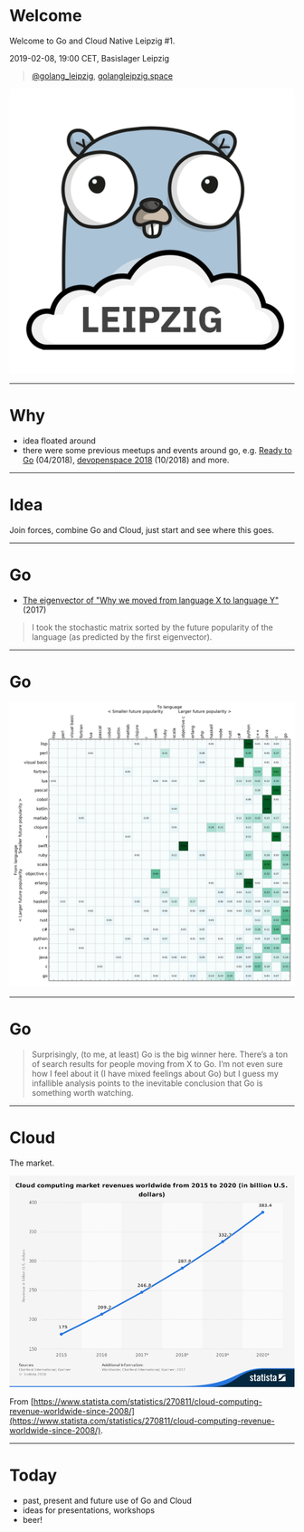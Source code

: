 # Welcome

Welcome to Go and Cloud Native Leipzig #1.

2019-02-08, 19:00 CET, Basislager Leipzig

> [@golang_leipzig](https://twitter.com/golang_leipzig), [golangleipzig.space](https://golangleipzig.space)

![Depiction of a Cloud Gopher](static/logo.svg)

----

# Why

* idea floated around
* there were some previous meetups and events around go,
e.g. [Ready to
Go](https://www.meetup.com/de-DE/Softwerkskammer-Leipzig/events/245523279/)
(04/2018), [devopenspace 2018](https://devopenspace.de/) (10/2018) and more.

----

# Idea

Join forces, combine Go and Cloud, just start and see where this goes.

----

# Go

* [The eigenvector of "Why we moved from language X to language Y"](https://erikbern.com/2017/03/15/the-eigenvector-of-why-we-moved-from-language-x-to-language-y.html) (2017)

> I took the stochastic matrix sorted by the future popularity of the language (as predicted by the first eigenvector).

----

# Go

![From language to language matrix](static/prog_lang_matrix_eig.png)

----

# Go

> Surprisingly, (to me, at least) Go is the big winner here. There’s a ton of
> search results for people moving from X to Go. I’m not even sure how I feel
> about it (I have mixed feelings about Go) but I guess my infallible analysis
> points to the inevitable conclusion that Go is something worth watching.

----

# Cloud

The market.

![](static/statistic_id270811_cloud-computing-market-revenues-worldwide-2015-2020.png)

From [https://www.statista.com/statistics/270811/cloud-computing-revenue-worldwide-since-2008/](https://www.statista.com/statistics/270811/cloud-computing-revenue-worldwide-since-2008/).

----

# Today

* past, present and future use of Go and Cloud
* ideas for presentations, workshops
* beer!


